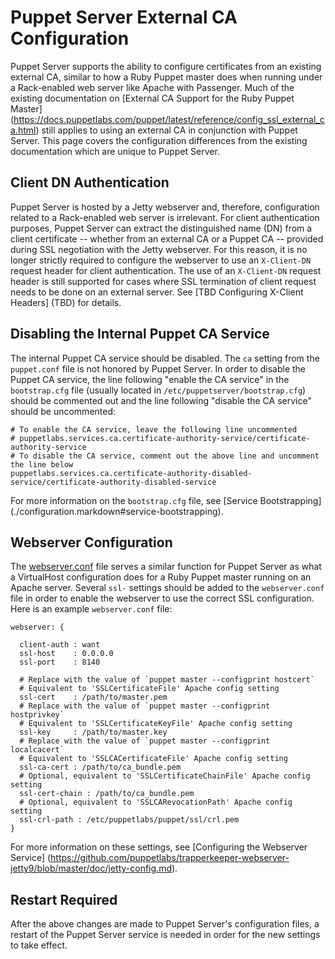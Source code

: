 Puppet Server External CA Configuration
=====

Puppet Server supports the ability to configure certificates from an existing
external CA, similar to how a Ruby Puppet master does when running under a
Rack-enabled web server like Apache with Passenger.  Much of the existing
documentation on [External CA Support for the Ruby Puppet Master]
(https://docs.puppetlabs.com/puppet/latest/reference/config_ssl_external_ca.html)
still applies to using an external CA in conjunction with Puppet Server.  This
page covers the configuration differences from the existing documentation
which are unique to Puppet Server.

Client DN Authentication
----

Puppet Server is hosted by a Jetty webserver and, therefore, configuration
related to a Rack-enabled web server is irrelevant.  For client authentication
purposes, Puppet Server can extract the distinguished name (DN) from a client
certificate -- whether from an external CA or a Puppet CA -- provided during SSL
negotiation with the Jetty webserver.  For this reason, it is no longer strictly
required to configure the webserver to use an `X-Client-DN` request header for client
authentication.  The use of an `X-Client-DN` request header is still supported
for cases where SSL termination of client request needs to be done on an
external server.  See [TBD Configuring X-Client Headers] (TBD) for details.

Disabling the Internal Puppet CA Service
----

The internal Puppet CA service should be disabled.  The `ca` setting from the
`puppet.conf` file is not honored by Puppet Server.  In order to disable the
Puppet CA service, the line following "enable the CA service" in the
`bootstrap.cfg` file (usually located in `/etc/puppetserver/bootstrap.cfg`)
should be commented out and the line following "disable the CA service" should
be uncommented:

```
# To enable the CA service, leave the following line uncommented
# puppetlabs.services.ca.certificate-authority-service/certificate-authority-service
# To disable the CA service, comment out the above line and uncomment the line below
puppetlabs.services.ca.certificate-authority-disabled-service/certificate-authority-disabled-service
```

For more information on the `bootstrap.cfg` file, see [Service Bootstrapping]
(./configuration.markdown#service-bootstrapping).

Webserver Configuration
----

The [webserver.conf](./configuration.markdown#webserverconf) file serves a
similar function for Puppet Server as what a VirtualHost configuration does for
a Ruby Puppet master running on an Apache server.  Several `ssl-` settings
should be added to the `webserver.conf` file in order to enable the webserver to
use the correct SSL configuration.  Here is an example `webserver.conf` file:

```
webserver: {

  client-auth : want
  ssl-host    : 0.0.0.0
  ssl-port    : 8140

  # Replace with the value of `puppet master --configprint hostcert`
  # Equivalent to 'SSLCertificateFile' Apache config setting
  ssl-cert    : /path/to/master.pem
  # Replace with the value of `puppet master --configprint hostprivkey`
  # Equivalent to 'SSLCertificateKeyFile' Apache config setting
  ssl-key     : /path/to/master.key
  # Replace with the value of `puppet master --configprint localcacert`
  # Equivalent to 'SSLCACertificateFile' Apache config setting
  ssl-ca-cert : /path/to/ca_bundle.pem
  # Optional, equivalent to 'SSLCertificateChainFile' Apache config setting  
  ssl-cert-chain : /path/to/ca_bundle.pem
  # Optional, equivalent to 'SSLCARevocationPath' Apache config setting
  ssl-crl-path : /etc/puppetlabs/puppet/ssl/crl.pem
}
```

For more information on these settings, see [Configuring the Webserver Service]
(https://github.com/puppetlabs/trapperkeeper-webserver-jetty9/blob/master/doc/jetty-config.md).

Restart Required
----

After the above changes are made to Puppet Server's configuration files, a
restart of the Puppet Server service is needed in order for the new settings
to take effect.